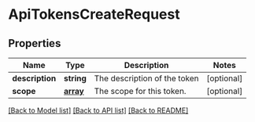 # ApiTokensCreateRequest

## Properties
Name | Type | Description | Notes
------------ | ------------- | ------------- | -------------
**description** | **string** | The description of the token | [optional] 
**scope** | [**array**](.md) | The scope for this token. | [optional] 

[[Back to Model list]](../README.md#documentation-for-models) [[Back to API list]](../README.md#documentation-for-api-endpoints) [[Back to README]](../README.md)

